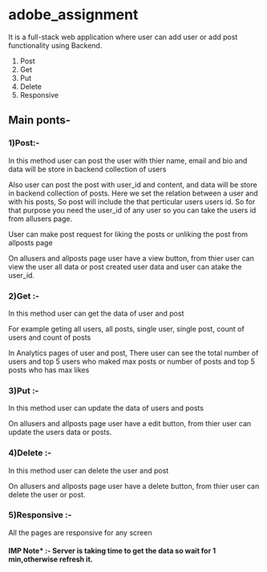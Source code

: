 # adobe_assignment
It is a full-stack web application where user can add user or add post functionality using Backend.
<ol>
<li>Post</li>
<li>Get</li>
<li>Put</li>
<li>Delete</li>
<li>Responsive</li>
</ol>
<h2>Main ponts-</h2>
<h3>1)Post:-</h3>
  <p>In this method user can post the user with thier name, email and bio and data will be store in backend collection of users</p>
  <p>Also user can post the post with user_id and content, and data will be store in backend collection of posts. Here we set the relation between a user and with his posts, So post will include the that perticular users users id. So for that purpose you need the user_id of any user so you can take the users id from allusers page.</p>
  <p>User can make post request for liking the posts or unliking the post from allposts page</p>
  <p>On allusers and allposts page user have a view button, from thier user can view the user all data or post created user data and user can atake the user_id. </p>
  
<h3>2)Get :-</h3>
  <p>In this method user can get the data of user and post</p>
  <p>For example geting  all users, all posts, single user, single post, count of users and count of posts</p>
  <p>In Analytics pages of user and post, There user can see the total number of users and top 5 users who maked max posts or number of posts and top 5 posts who has max likes</p>
  
<h3>3)Put :-</h3>
<p>In this method user can update the data of users and posts</p>
<p>On allusers and allposts page user have a edit button, from thier user can update the users data or posts. </p>

<h3>4)Delete :-</h3>
<p>In this method user can delete the user and post</p>
<p>On allusers and allposts page user have a delete button, from thier user can delete the user or post. </p>

<h3>5)Responsive :-</h3>
<p>All the pages are responsive for any screen</p>

<h4>IMP Note* :- Server is taking time to get the data so wait for 1 min,otherwise refresh it.</h3>


  
